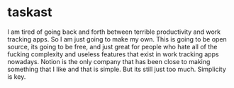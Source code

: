 # taskast
I am tired of going back and forth between terrible productivity and work tracking apps. So I am just going to make my own. This is going to be open source, its going to be free, and just great for people who hate all of the fucking complexity and useless features that exist in work tracking apps nowadays. Notion is the only company that has been close to making something that I like and that is simple. But its still just too much. Simplicity is key. 
